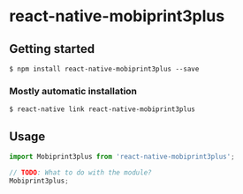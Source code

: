 # react-native-mobiprint3plus

## Getting started

`$ npm install react-native-mobiprint3plus --save`

### Mostly automatic installation

`$ react-native link react-native-mobiprint3plus`

## Usage
```javascript
import Mobiprint3plus from 'react-native-mobiprint3plus';

// TODO: What to do with the module?
Mobiprint3plus;
```
